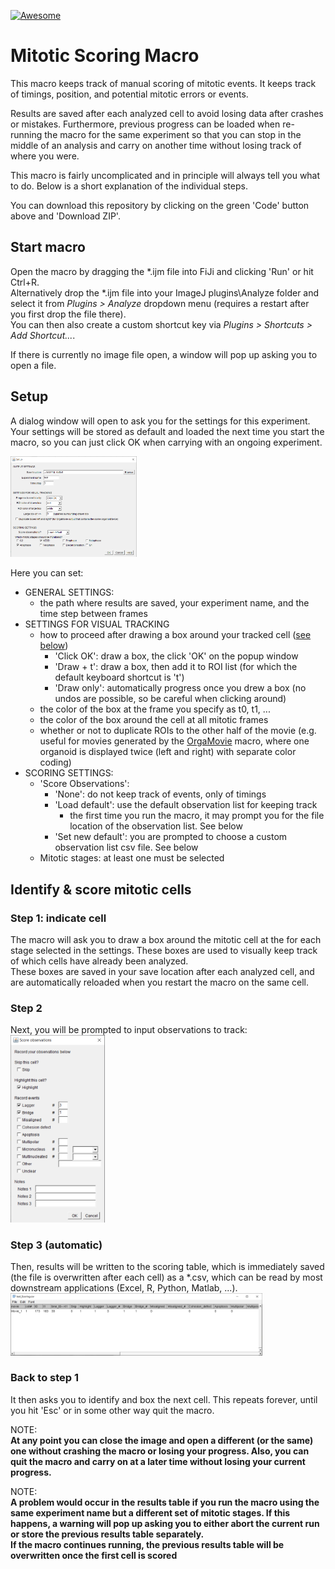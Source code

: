 [![Awesome](https://cdn.rawgit.com/sindresorhus/awesome/d7305f38d29fed78fa85652e3a63e154dd8e8829/media/badge.svg)](https://github.com/sindresorhus/awesome)


# Mitotic Scoring Macro
This macro keeps track of manual scoring of mitotic events. It keeps track of timings, position, and potential mitotic errors or events.

Results are saved after each analyzed cell to avoid losing data after crashes or mistakes. Furthermore, previous progress can be loaded when re-running the macro for the same experiment so that you can stop in the middle of an analysis and carry on another time without losing track of where you were.

This macro is fairly uncomplicated and in principle will always tell you what to do. Below is a short explanation of the individual steps.  

You can download this repository by clicking on the green 'Code' button above and 'Download ZIP'.


## Start macro
Open the macro by dragging the \*.ijm file into FiJi and clicking 'Run' or hit Ctrl+R.  
Alternatively drop the \*.ijm file into your ImageJ plugins\Analyze folder and select it from _Plugins > Analyze_ dropdown menu 
(requires a restart after you first drop the file there).  
You can then also create a custom shortcut key via _Plugins > Shortcuts > Add Shortcut..._.

If there is currently no image file open, a window will pop up asking you to open a file.



## Setup
A dialog window will open to ask you for the settings for this experiment. Your settings will be stored as default and loaded the next time you start the macro, so you can just click OK when carrying with an ongoing experiment.

<img src="Images/Scoring_Macro_Setup.png" width=40%>

Here you can set:
- GENERAL SETTINGS:
    - the path where results are saved, your experiment name, and the time step between frames
- SETTINGS FOR VISUAL TRACKING
    - how to proceed after drawing a box around your tracked cell ([see below](https://github.com/DaniBodor/MitoticScoring/#step-1))
        - 'Click OK': draw a box, the click 'OK' on the popup window
        - 'Draw + t': draw a box, then add it to ROI list (for which the default keyboard shortcut is 't')
        - 'Draw only': automatically progress once you drew a box (no undos are possible, so be careful when clicking around)
    - the color of the box at the frame you specify as t0, t1, ...
    - the color of the box around the cell at all mitotic frames
    - whether or not to duplicate ROIs to the other half of the movie (e.g. useful for movies generated by the [OrgaMovie](https://github.com/DaniBodor/OrgaMovie) macro, where one organoid is displayed twice (left and right) with separate color coding)
- SCORING SETTINGS:
    - 'Score Observations':
        - 'None': do not keep track of events, only of timings
        - 'Load default': use the default observation list for keeping track 
            - the first time you run the macro, it may prompt you for the file location of the observation list. See below
        - 'Set new default': you are prompted to choose a custom observation list csv file. See below
    - Mitotic stages: at least one must be selected

## Identify & score mitotic cells
### Step 1: indicate cell
The macro will ask you to draw a box around the mitotic cell at the for each stage selected in the settings. These boxes are used to visually keep track of which cells have already been analyzed.  
These boxes are saved in your save location after each analyzed cell, and are automatically reloaded when you restart the macro on the same cell.

### Step 2
Next, you will be prompted to input observations to track:  
<img src="Images/ObservationsChecklist.png" width=30%>

### Step 3 (automatic)
Then, results will be written to the scoring table, which is immediately saved (the file is overwritten after each cell) as a \*.csv, which can be read by most downstream applications (Excel, R, Python, Matlab, ...).
<img src="Images/ResultsTable.png" width=80%>

### Back to step 1
It then asks you to identify and box the next cell. This repeats forever, until you hit 'Esc' or in some other way quit the macro.

NOTE:  
**At any point you can close the image and open a different (or the same) one without crashing the macro or losing your progress. Also, you can quit the macro and carry on at a later time without losing your current progress.**

NOTE:  
**A problem would occur in the results table if you run the macro using the same experiment name but a different set of mitotic stages. If this happens, a warning will pop up asking you to either abort the current run or store the previous results table separately.  
If the macro continues running, the previous results table will be overwritten once the first cell is scored**


